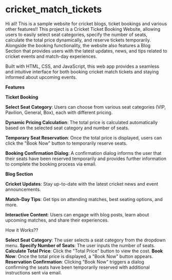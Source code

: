 # cricket_match_tickets
Hi all!
This is a sample website for cricket blogs, ticket bookings and various other features!!
This project is a Cricket Ticket Booking Website, allowing users to easily select seat categories, specify the number of seats, calculate the total price dynamically, and reserve tickets temporarily. Alongside the booking functionality, the website also features a Blog Section that provides users with the latest updates, news, and tips related to cricket events and match-day experiences.

Built with HTML, CSS, and JavaScript, this web app provides a seamless and intuitive interface for both booking cricket match tickets and staying informed about upcoming events.

**Features**

**Ticket Booking**

**Select Seat Category**: Users can choose from various seat categories (VIP, Pavilion, General, Box), each with different pricing.

**Dynamic Pricing Calculation**: The total price is calculated automatically based on the selected seat category and number of seats.

**Temporary Seat Reservation**: Once the total price is displayed, users can click the "Book Now" button to temporarily reserve seats.

**Booking Confirmation Dialog**: A confirmation dialog informs the user that their seats have been reserved temporarily and provides further information to complete the booking process via email.

**Blog Section**

**Cricket Updates**: Stay up-to-date with the latest cricket news and event announcements.

**Match-Day Tips**: Get tips on attending matches, best seating options, and more.

**Interactive Content**: Users can engage with blog posts, learn about upcoming matches, and share their experiences.

How it Works??

**Select Seat Category**: The user selects a seat category from the dropdown menu.
**Specify Number of Seats**: The user inputs the number of seats.
**Calculate Total Price**: Click the "Total Price" button to view the cost.
**Book Now**: Once the total price is displayed, a "Book Now" button appears.
**Reservation Confirmation**: Clicking "Book Now" triggers a dialog confirming the seats have been temporarily reserved with additional instructions sent via email.
